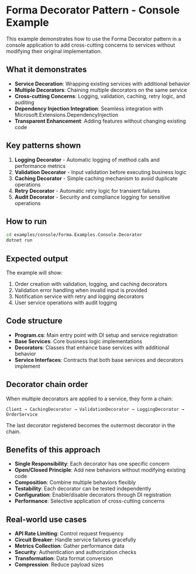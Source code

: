 # Forma Decorator Pattern - Console Example

This example demonstrates how to use the Forma Decorator pattern in a console application to add cross-cutting concerns to services without modifying their original implementation.

## What it demonstrates

- **Service Decoration**: Wrapping existing services with additional behavior
- **Multiple Decorators**: Chaining multiple decorators on the same service
- **Cross-cutting Concerns**: Logging, validation, caching, retry logic, and auditing
- **Dependency Injection Integration**: Seamless integration with Microsoft.Extensions.DependencyInjection
- **Transparent Enhancement**: Adding features without changing existing code

## Key patterns shown

1. **Logging Decorator** - Automatic logging of method calls and performance metrics
2. **Validation Decorator** - Input validation before executing business logic
3. **Caching Decorator** - Simple caching mechanism to avoid duplicate operations
4. **Retry Decorator** - Automatic retry logic for transient failures
5. **Audit Decorator** - Security and compliance logging for sensitive operations

## How to run

```bash
cd examples/console/Forma.Examples.Console.Decorator
dotnet run
```

## Expected output

The example will show:
1. Order creation with validation, logging, and caching decorators
2. Validation error handling when invalid input is provided
3. Notification service with retry and logging decorators
4. User service operations with audit logging

## Code structure

- **Program.cs**: Main entry point with DI setup and service registration
- **Base Services**: Core business logic implementations
- **Decorators**: Classes that enhance base services with additional behavior
- **Service Interfaces**: Contracts that both base services and decorators implement

## Decorator chain order

When multiple decorators are applied to a service, they form a chain:

```
Client → CachingDecorator → ValidationDecorator → LoggingDecorator → OrderService
```

The last decorator registered becomes the outermost decorator in the chain.

## Benefits of this approach

- **Single Responsibility**: Each decorator has one specific concern
- **Open/Closed Principle**: Add new behaviors without modifying existing code
- **Composition**: Combine multiple behaviors flexibly
- **Testability**: Each decorator can be tested independently
- **Configuration**: Enable/disable decorators through DI registration
- **Performance**: Selective application of cross-cutting concerns

## Real-world use cases

- **API Rate Limiting**: Control request frequency
- **Circuit Breaker**: Handle service failures gracefully
- **Metrics Collection**: Gather performance data
- **Security**: Authentication and authorization checks
- **Transformation**: Data format conversion
- **Compression**: Reduce payload sizes